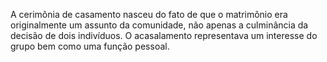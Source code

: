 ﻿A cerimônia de casamento nasceu do fato de que o matrimônio era originalmente um assunto da comunidade, não apenas a culminância da decisão de dois indivíduos. O acasalamento representava um interesse do grupo bem como uma função pessoal.
